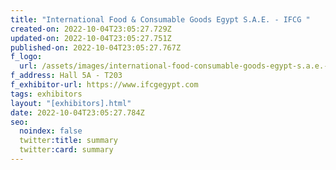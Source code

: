 ```yaml
---
title: "International Food & Consumable Goods Egypt S.A.E. - IFCG "
created-on: 2022-10-04T23:05:27.729Z
updated-on: 2022-10-04T23:05:27.751Z
published-on: 2022-10-04T23:05:27.767Z
f_logo:
  url: /assets/images/international-food-consumable-goods-egypt-s.a.e.-ifcg-.png
f_address: Hall 5A - T203
f_exhibitor-url: https://www.ifcgegypt.com
tags: exhibitors
layout: "[exhibitors].html"
date: 2022-10-04T23:05:27.784Z
seo:
  noindex: false
  twitter:title: summary
  twitter:card: summary
---
```

